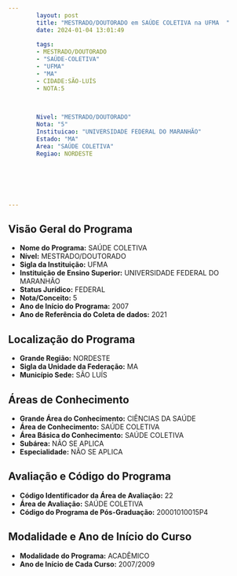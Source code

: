 ```yaml
---
        layout: post
        title: "MESTRADO/DOUTORADO em SAÚDE COLETIVA na UFMA  "
        date: 2024-01-04 13:01:49
     
        tags:
        - MESTRADO/DOUTORADO
        - "SAÚDE-COLETIVA"
        - "UFMA"
        - "MA"
        - CIDADE:SÃO-LUÍS
        - NOTA:5
        
       

        Nivel: "MESTRADO/DOUTORADO"
        Nota: "5"
        Instituicao: "UNIVERSIDADE FEDERAL DO MARANHÃO"
        Estado: "MA"
        Area: "SAÚDE COLETIVA"
        Regiao: NORDESTE
        
        
        
        
        
        
---
```

## Visão Geral do Programa
- **Nome do Programa:** SAÚDE COLETIVA
- **Nível:** MESTRADO/DOUTORADO
- **Sigla da Instituição:** UFMA
- **Instituição de Ensino Superior:** UNIVERSIDADE FEDERAL DO MARANHÃO
- **Status Jurídico:** FEDERAL
- **Nota/Conceito:** 5
- **Ano de Início do Programa:** 2007
- **Ano de Referência do Coleta de dados:** 2021

## Localização do Programa
- **Grande Região:** NORDESTE
- **Sigla da Unidade da Federação:** MA
- **Município Sede:** SÃO LUÍS

## Áreas de Conhecimento
- **Grande Área do Conhecimento:** CIÊNCIAS DA SAÚDE
- **Área de Conhecimento:** SAÚDE COLETIVA
- **Área Básica do Conhecimento:** SAÚDE COLETIVA
- **Subárea:** NÃO SE APLICA
- **Especialidade:** NÃO SE APLICA

## Avaliação e Código do Programa
- **Código Identificador da Área de Avaliação:** 22
- **Área de Avaliação:** SAÚDE COLETIVA
- **Código do Programa de Pós-Graduação:** 20001010015P4


## Modalidade e Ano de Início do Curso
- **Modalidade do Programa:** ACADÊMICO
- **Ano de Início de Cada Curso:** 2007/2009
